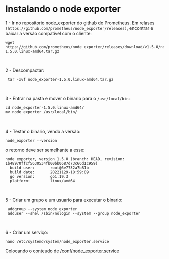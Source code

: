 # Instalando o node exporter

1 - Ir no repositorio node_exporter do github do Prometheus. Em relases `(https://github.com/prometheus/node_exporter/releases)`, encontrar e baixar a versão compativel com o cliente:

```
wget https://github.com/prometheus/node_exporter/releases/download/v1.5.0/node_exporter-1.5.0.linux-amd64.tar.gz
```

<br>

2 -  Descompactar:
```
 tar -xvf node_exporter-1.5.0.linux-amd64.tar.gz
```

<br>

3 - Entrar na pasta e mover o binario para o `/usr/local/bin`:
```
cd node_exporter-1.5.0.linux-amd64/
mv node_exporter /usr/local/bin/
```

<br>

4 - Testar o binario, vendo a versão:
```
node_exporter --version
```

o retorno deve ser semelhante a esse:
```
node_exporter, version 1.5.0 (branch: HEAD, revision: 1b48970ffcf5630534fb00bb0687d73c66d1c959)
  build user:       root@6e7732a7b81b
  build date:       20221129-18:59:09
  go version:       go1.19.3
  platform:         linux/amd64
```

<br>

5 - Criar um grupo e um usuario para executar o binario:
```
 addgroup --system node_exporter
 adduser --shel /sbin/nologin --system --group node_exporter
```

<br>

6 - Criar um serviço:
```
nano /etc/systemd/system/node_exporter.service
```
Colocando o conteudo de [/conf/node_exporter.service](https://github.com/LuanArndt/DescomplicandoPrometheus/blob/main/conf/node_exporter.service)
